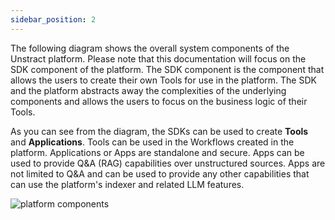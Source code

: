 ```yaml
---
sidebar_position: 2
---
```


The following diagram shows the overall system components of the Unstract platform. Please note that this documentation will focus on the SDK component of the platform. The SDK component is the component that allows the users to create their own Tools for use in the platform. The SDK and the platform abstracts away the complexities of the underlying components and allows the users to focus on the business logic of their Tools.

As you can see from the diagram, the SDKs can be used to create **Tools** and **Applications**. Tools can be used in the Workflows created in the platform. Applications or Apps are standalone and secure. Apps can be used to provide Q&A (RAG) capabilities over unstructured sources. Apps are not limited to Q&A and can be used to provide any other capabilities that can use the platform's indexer and related LLM features.

![platform components](/img/page_content/platform_components.png)